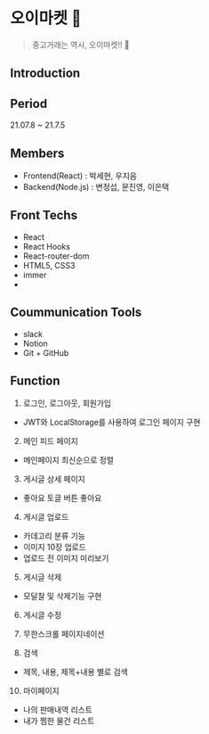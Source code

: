 # 오이마켓 🥒

> 중고거래는 역시, 오이마켓!! 🥒

## Introduction

## Period

21.07.8 ~ 21.7.5

## Members

- Frontend(React) : 박세현, 우지음
- Backend(Node.js) : 변정섭, 문진영, 이은택

## Front Techs

- React
- React Hooks
- React-router-dom
- HTML5, CSS3
- immer
-

## Coummunication Tools

- slack
- Notion
- Git + GitHub

## Function

1. 로그인, 로그아웃, 회원가입

- JWT와 LocalStorage를 사용하여 로그인 페이지 구현

2. 메인 피드 페이지

- 메인페이지 최신순으로 정렬

3. 게시글 상세 페이지

- 좋아요 토글 버튼
  좋아요

4. 게시글 업로드

- 카데고리 분류 기능
- 이미지 10장 업로드
- 업로드 전 이미지 미리보기

5. 게시글 삭제

- 모달찰 및 삭제기능 구현

6. 게시글 수정

7. 무한스크롤 페이지네이션

8. 검색

- 제목, 내용, 제목+내용 별로 검색

10. 마이페이지

- 나의 판매내역 리스트
- 내가 찜한 물건 리스트

